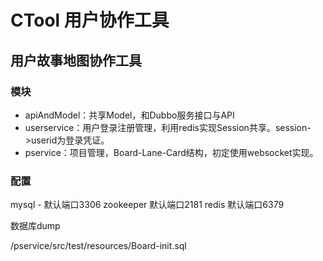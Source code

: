 # CTool 用户协作工具

## 用户故事地图协作工具



### 模块

- apiAndModel：共享Model，和Dubbo服务接口与API
- userservice：用户登录注册管理，利用redis实现Session共享。session->userid为登录凭证。
- pservice：项目管理，Board-Lane-Card结构，初定使用websocket实现。

### 配置
mysql - 默认端口3306
zookeeper 默认端口2181
redis 默认端口6379





数据库dump

/pservice/src/test/resources/Board-init.sql



